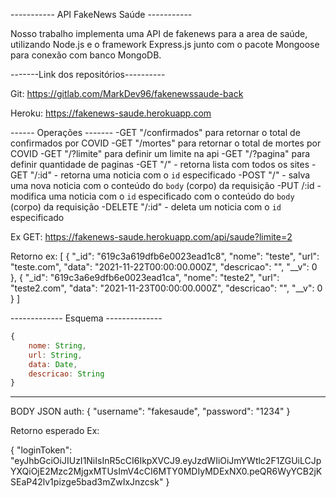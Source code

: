 ----------- API FakeNews Saúde -----------

Nosso trabalho implementa uma API de fakenews para a area de saúde, utilizando Node.js e o framework Express.js junto com o pacote Mongoose para conexão com banco MongoDB.


-------Link dos repositórios----------


Git: https://gitlab.com/MarkDev96/fakenewssaude-back

Heroku: https://fakenews-saude.herokuapp.com

------ Operações -------
-GET "/confirmados" para retornar o total de confirmados por COVID
-GET "/mortes" para retornar o total de mortes por COVID
-GET "/?limite" para definir um limite na api
-GET "/?pagina" para definir quantidade de paginas
-GET "/" - retorna lista com todos os sites
-GET "/:id" - retorna uma noticia com o `id` especificado
-POST "/" - salva uma nova noticia com o conteúdo do `body` (corpo) da requisição
-PUT /:id - modifica uma noticia com o `id` especificado com o conteúdo do `body` (corpo) da requisição
-DELETE "/:id" - deleta um noticia com o `id` especificado

Ex GET: https://fakenews-saude.herokuapp.com/api/saude?limite=2

Retorno ex:
[
  {
    "_id": "619c3a619dfb6e0023ead1c8",
    "nome": "teste",
    "url": "teste.com",
    "data": "2021-11-22T00:00:00.000Z",
    "descricao": "",
    "__v": 0
  },
  {
    "_id": "619c3a6e9dfb6e0023ead1ca",
    "nome": "teste2",
    "url": "teste2.com",
    "data": "2021-11-23T00:00:00.000Z",
    "descricao": "",
    "__v": 0
  }
]

------------- Esquema --------------
````js
{
    nome: String,
    url: String,
    data: Date,
    descricao: String
}
`````
----------------------------------------
BODY JSON auth:
{
 "username": "fakesaude", 
 "password": "1234"
}

Retorno esperado Ex:

{
  "loginToken": "eyJhbGciOiJIUzI1NiIsInR5cCI6IkpXVCJ9.eyJzdWIiOiJmYWtlc2F1ZGUiLCJpYXQiOjE2Mzc2MjgxMTUsImV4cCI6MTY0MDIyMDExNX0.peQR6WyYCB2jKSEaP42lv1pizge5bad3mZwIxJnzcsk"
}
